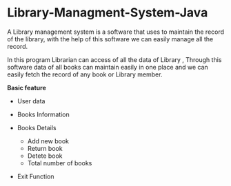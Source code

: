 # Library-Managment-System-Java
A Library management system is a software that uses to maintain the record of the library, with the help of this software we can easily manage all the record.

 In this program Librarian can access of all the data of Library , Through this software data of all books can maintain easily in one place and we can easily fetch the record of any book or Library member.
  
  
**Basic feature**

+ User data

+ Books Information
 
+ Books Details 
  + Add new book
  + Return book
  + Detete book
  + Total number of books 

+ Exit Function

